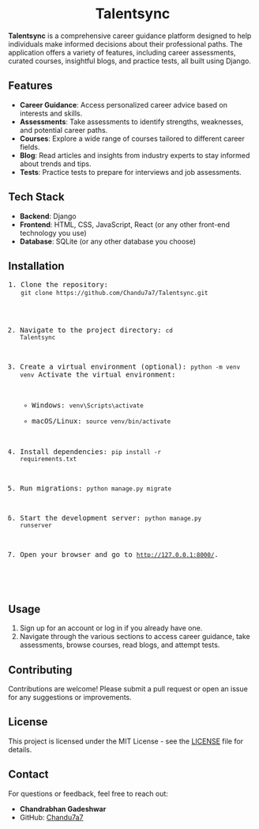 <!DOCTYPE html>
<html lang="en">
<head>
    <meta charset="UTF-8">
    <meta name="viewport" content="width=device-width, initial-scale=1.0">

</head>
<body>

<h1 align="center">Talentsync</h1>

<p><strong>Talentsync</strong> is a comprehensive career guidance platform designed to help individuals make informed decisions about their professional paths. The application offers a variety of features, including career assessments, curated courses, insightful blogs, and practice tests, all built using Django.</p>

<h2>Features</h2>
<ul>
    <li><strong>Career Guidance</strong>: Access personalized career advice based on interests and skills.</li>
    <li><strong>Assessments</strong>: Take assessments to identify strengths, weaknesses, and potential career paths.</li>
    <li><strong>Courses</strong>: Explore a wide range of courses tailored to different career fields.</li>
    <li><strong>Blog</strong>: Read articles and insights from industry experts to stay informed about trends and tips.</li>
    <li><strong>Tests</strong>: Practice tests to prepare for interviews and job assessments.</li>
</ul>

<h2>Tech Stack</h2>
<ul>
    <li><strong>Backend</strong>: Django</li>
    <li><strong>Frontend</strong>: HTML, CSS, JavaScript, React (or any other front-end technology you use)</li>
    <li><strong>Database</strong>: SQLite (or any other database you choose)</li>
</ul>

<h2>Installation</h2>
<pre>
1. Clone the repository:
   <code>git clone https://github.com/Chandu7a7/Talentsync.git</code>

2. Navigate to the project directory:
   <code>cd Talentsync</code>

3. Create a virtual environment (optional):
   <code>python -m venv venv</code>
   Activate the virtual environment:
   - Windows:
     <code>venv\Scripts\activate</code>
   - macOS/Linux:
     <code>source venv/bin/activate</code>

4. Install dependencies:
   <code>pip install -r requirements.txt</code>

5. Run migrations:
   <code>python manage.py migrate</code>

6. Start the development server:
   <code>python manage.py runserver</code>

7. Open your browser and go to <code>http://127.0.0.1:8000/</code>.
</pre>

<h2>Usage</h2>
<ol>
    <li>Sign up for an account or log in if you already have one.</li>
    <li>Navigate through the various sections to access career guidance, take assessments, browse courses, read blogs, and attempt tests.</li>
</ol>

<h2>Contributing</h2>
<p>Contributions are welcome! Please submit a pull request or open an issue for any suggestions or improvements.</p>

<h2>License</h2>
<p>This project is licensed under the MIT License - see the <a href="LICENSE">LICENSE</a> file for details.</p>

<h2>Contact</h2>
<p>For questions or feedback, feel free to reach out:</p>
<ul>
    <li><strong>Chandrabhan Gadeshwar</strong></li>
    <li>GitHub: <a href="https://github.com/Chandu7a7">Chandu7a7</a></li>
</ul>

</body>
</html>

